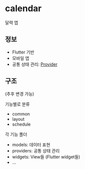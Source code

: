 # calendar

달력 앱

## 정보

- Flutter 기반
- 모바일 앱
- 공통 상태 관리: [Provider](https://pub.dev/packages/provider)

## 구조

(추후 변경 가능)

기능별로 분류

- common
- layout
- schedule

각 기능 폴더

- models: 데이터 표현
- providers: 공통 상태 관리
- widgets: View들 (Flutter widget들)
- ...
